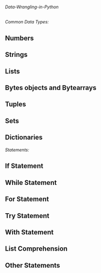 ###### Data-Wrangling-in-Python

###### Common Data Types:

## Numbers 
## Strings
## Lists
## Bytes objects and Bytearrays
## Tuples
## Sets
## Dictionaries

###### Statements:

## If Statement
## While Statement
## For Statement
## Try Statement
## With Statement
## List Comprehension
## Other Statements
